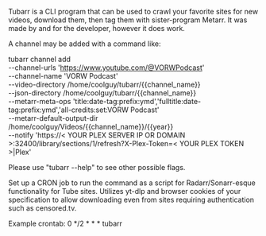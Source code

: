 Tubarr is a CLI program that can be used to crawl your favorite sites for new videos, download them, then tag them with sister-program Metarr. It was made by and for the developer, however it does work.

A channel may be added with a command like:

  tubarr channel add \
  --channel-urls 'https://www.youtube.com/@VORWPodcast' \
  --channel-name 'VORW Podcast' \
  --video-directory /home/coolguy/tubarr/{{channel_name}} \
  --json-directory /home/coolguy/tubarr/{{channel_name}} \
  --metarr-meta-ops 'title:date-tag:prefix:ymd','fulltitle:date-tag:prefix:ymd','all-credits:set:VORW Podcast' \
  --metarr-default-output-dir /home/coolguy/Videos/{{channel_name}}/{{year}} \
  --notify 'https://< YOUR PLEX SERVER IP OR DOMAIN >:32400/library/sections/1/refresh?X-Plex-Token=< YOUR PLEX TOKEN >|Plex'

Please use "tubarr --help" to see other possible flags.

Set up a CRON job to run the command as a script for Radarr/Sonarr-esque functionality for Tube sites. Utilizes yt-dlp and browser cookies of your specification to allow downloading even from sites requiring authentication such as censored.tv.

Example crontab:
0 */2 * * * tubarr

